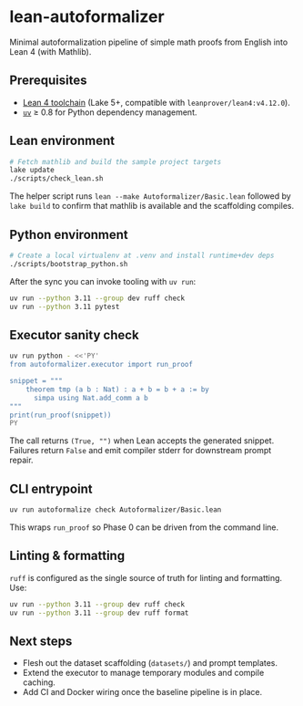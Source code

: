 # lean-autoformalizer

Minimal autoformalization pipeline of simple math proofs from English into Lean 4 (with Mathlib). 

## Prerequisites
- [Lean 4 toolchain](https://leanprover-community.github.io/get_started.html) (Lake 5+, compatible with `leanprover/lean4:v4.12.0`).
- [`uv`](https://github.com/astral-sh/uv) ≥ 0.8 for Python dependency management.

## Lean environment
```bash
# Fetch mathlib and build the sample project targets
lake update
./scripts/check_lean.sh
```
The helper script runs `lean --make Autoformalizer/Basic.lean` followed by `lake build` to confirm that mathlib is available and the scaffolding compiles.

## Python environment
```bash
# Create a local virtualenv at .venv and install runtime+dev deps
./scripts/bootstrap_python.sh
```
After the sync you can invoke tooling with `uv run`:
```bash
uv run --python 3.11 --group dev ruff check
uv run --python 3.11 pytest
```

## Executor sanity check
```bash
uv run python - <<'PY'
from autoformalizer.executor import run_proof

snippet = """
    theorem tmp (a b : Nat) : a + b = b + a := by
      simpa using Nat.add_comm a b
"""
print(run_proof(snippet))
PY
```
The call returns `(True, "")` when Lean accepts the generated snippet. Failures return `False` and emit compiler stderr for downstream prompt repair.

## CLI entrypoint
```bash
uv run autoformalize check Autoformalizer/Basic.lean
```
This wraps `run_proof` so Phase 0 can be driven from the command line.

## Linting & formatting
`ruff` is configured as the single source of truth for linting and formatting. Use:
```bash
uv run --python 3.11 --group dev ruff check
uv run --python 3.11 --group dev ruff format
```

## Next steps
- Flesh out the dataset scaffolding (`datasets/`) and prompt templates.
- Extend the executor to manage temporary modules and compile caching.
- Add CI and Docker wiring once the baseline pipeline is in place.
